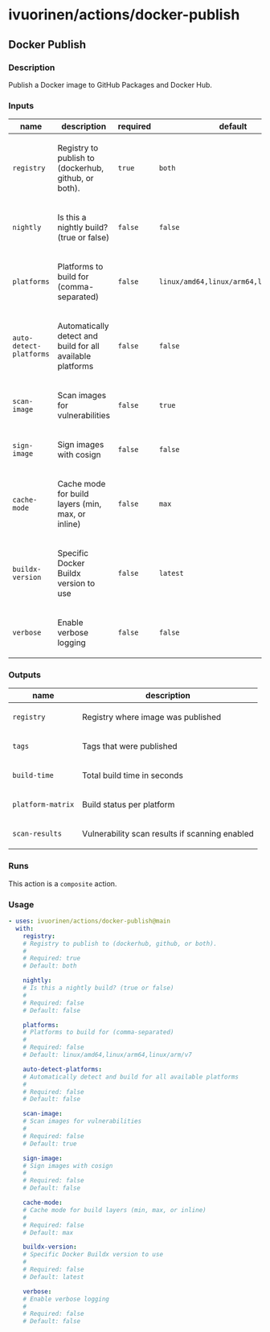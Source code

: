 # ivuorinen/actions/docker-publish

## Docker Publish

### Description

Publish a Docker image to GitHub Packages and Docker Hub.

### Inputs

| name                    | description                                                       | required | default                                |
|-------------------------|-------------------------------------------------------------------|----------|----------------------------------------|
| `registry`              | <p>Registry to publish to (dockerhub, github, or both).</p>       | `true`   | `both`                                 |
| `nightly`               | <p>Is this a nightly build? (true or false)</p>                   | `false`  | `false`                                |
| `platforms`             | <p>Platforms to build for (comma-separated)</p>                   | `false`  | `linux/amd64,linux/arm64,linux/arm/v7` |
| `auto-detect-platforms` | <p>Automatically detect and build for all available platforms</p> | `false`  | `false`                                |
| `scan-image`            | <p>Scan images for vulnerabilities</p>                            | `false`  | `true`                                 |
| `sign-image`            | <p>Sign images with cosign</p>                                    | `false`  | `false`                                |
| `cache-mode`            | <p>Cache mode for build layers (min, max, or inline)</p>          | `false`  | `max`                                  |
| `buildx-version`        | <p>Specific Docker Buildx version to use</p>                      | `false`  | `latest`                               |
| `verbose`               | <p>Enable verbose logging</p>                                     | `false`  | `false`                                |

### Outputs

| name              | description                                           |
|-------------------|-------------------------------------------------------|
| `registry`        | <p>Registry where image was published</p>             |
| `tags`            | <p>Tags that were published</p>                       |
| `build-time`      | <p>Total build time in seconds</p>                    |
| `platform-matrix` | <p>Build status per platform</p>                      |
| `scan-results`    | <p>Vulnerability scan results if scanning enabled</p> |

### Runs

This action is a `composite` action.

### Usage

```yaml
- uses: ivuorinen/actions/docker-publish@main
  with:
    registry:
    # Registry to publish to (dockerhub, github, or both).
    #
    # Required: true
    # Default: both

    nightly:
    # Is this a nightly build? (true or false)
    #
    # Required: false
    # Default: false

    platforms:
    # Platforms to build for (comma-separated)
    #
    # Required: false
    # Default: linux/amd64,linux/arm64,linux/arm/v7

    auto-detect-platforms:
    # Automatically detect and build for all available platforms
    #
    # Required: false
    # Default: false

    scan-image:
    # Scan images for vulnerabilities
    #
    # Required: false
    # Default: true

    sign-image:
    # Sign images with cosign
    #
    # Required: false
    # Default: false

    cache-mode:
    # Cache mode for build layers (min, max, or inline)
    #
    # Required: false
    # Default: max

    buildx-version:
    # Specific Docker Buildx version to use
    #
    # Required: false
    # Default: latest

    verbose:
    # Enable verbose logging
    #
    # Required: false
    # Default: false
```
